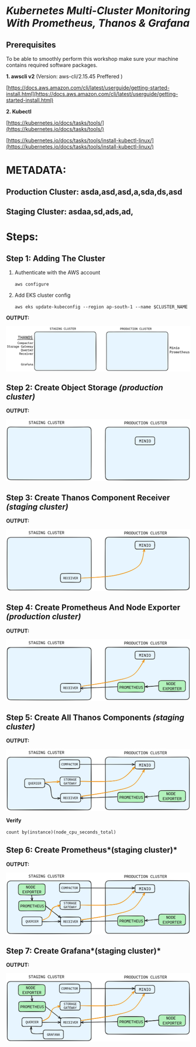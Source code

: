 # *Kubernetes Multi-Cluster Monitoring With Prometheus, Thanos & Grafana*

  
## Prerequisites

  
To be able to smoothly perform this workshop make sure your machine contains required software packages.
  

**1. awscli v2** (Version: aws-cli/2.15.45 Preffered )

[https://docs.aws.amazon.com/cli/latest/userguide/getting-started-install.html](https://docs.aws.amazon.com/cli/latest/userguide/getting-started-install.html)
  

**2. Kubectl**

[https://kubernetes.io/docs/tasks/tools/](https://kubernetes.io/docs/tasks/tools/)

[https://kubernetes.io/docs/tasks/tools/install-kubectl-linux/](https://kubernetes.io/docs/tasks/tools/install-kubectl-linux/)

# METADATA:

## Production Cluster: asda,asd,asd,a,sda,ds,asd
## Staging Cluster: asdaa,sd,ads,ad,

# Steps:


## Step 1: Adding The Cluster

1. Authenticate with the AWS account

  
    `aws configure`

2. Add EKS cluster config

    `aws eks update-kubeconfig --region ap-south-1 --name $CLUSTER_NAME`  

**OUTPUT:**

![empty cluster](./assets/1.png)

  
  
## Step 2: Create Object Storage *(production cluster)*

**OUTPUT:**

![empty cluster](./assets/2.png)



## Step 3: Create Thanos Component Receiver *(staging cluster)*

**OUTPUT:**

![empty cluster](./assets/3.png)


## Step 4: Create Prometheus And Node Exporter *(production cluster)*

**OUTPUT:**

![empty cluster](./assets/4.png)


## Step 5: Create All Thanos Components *(staging cluster)*

**OUTPUT:**

![empty cluster](./assets/5.png)

**Verify**

`count by(instance)(node_cpu_seconds_total)`

## Step 6: Create Prometheus*(staging cluster)*

**OUTPUT:**

![empty cluster](./assets/6.png)

## Step 7: Create Grafana*(staging cluster)*

**OUTPUT:**

![empty cluster](./assets/7.png)